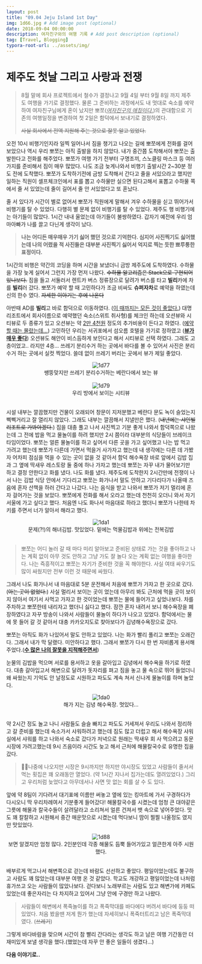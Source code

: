 ```yaml
---
layout: post
title: "09.04 Jeju Island 1st Day"
img: 1d66.jpg # Add image post (optional)
date: 2018-09-04 00:00:00
description: 여자친구와의 여행 기록 # Add post description (optional)
tag: [Travel, Blogging]
typora-root-url: ../assets/img/
---
```


# 제주도 첫날 그리고 사랑과 전쟁



> 8월 말에 회사 프로젝트에서 철수가 결정나고 9월 4일 부터 9월 8일 까지 제주도 여행을 가기로 결정했다. 물론 그 준비하는 과정에서도 내 멋대로 숙소를 예약하여 여자친구님에게 혼이 났지만 뽀쪼(*<u>여자친구의 애칭이다.</u>*)의 관대함으로 기존의 여행일정을 변경하여 첫 2일은 함덕에서 보내기로 결정하였다.
>
>  ~~사실 회사에서 전액 지원해 주는 것으로 잘못 알고 있었다.~~

오전 10시 비행기인지라 일찍 일어나서 짐을 챙기고 나오는 길에 뽀쪼에게 전화를 걸어보았으나 역시 우리 뽀쪼는 아직 출발을 하지 않았다. 내가 중간쯤 도착해서야 뽀쪼는 출발한다고 전화를 해주었다. 뽀쪼가 여행 가기 전부터 구명조끼,  스노클링 마스크 등 여러가지를 준비해서 짐이 매우 많았다. 나도 조금 늦게나와서 비행기 출발시간 2~30분 정도 전에 도착했다. 뽀쪼가 도착하기전에 금방 도착해서 간다고 줄을 서있으라고 했지만 일하는 직원이 셀프체크인에서 표를 뽑고 수하물만 실으면 된다고해서 표뽑고 수하물 쪽에서 줄 서 있었는데 줄이 길어서 줄 안 서있었다고 또 혼났다.

줄 서 있다가 시간이 별로 없어서 뽀쪼가 직원에게 말해서 겨우 수하물을 싣고 뛰어가서 비행기를 탈 수 있었다. 다행히 별 문제 없이 비행기를 탈 수 있었다. 제주도 행 비행기에는 아기들이 많았다. 1시간 내내 울었는데 아기들이 불쌍하였다. 갑자기 예전에 우리 엄마아빠가 나를 끌고 다닌게 생각이 났다.

>  **나는 어디든 매우매우 가기 싫어 했던 것으로 기억한다. 심지어 사진찍기도 싫어했는데 나의 어렸을 적 사진들은 대부분 사진찍기 싫어서 억지로 찍는 듯한 뾰루퉁한 표정이다.** 

1시간의 비행은 약간의 코딩을 하며 시간을 보냈더니 금방 제주도에 도착하였다. 수하물을 가장 늦게 실어서 그런지 가장 먼저 나왔다. ~~수하물 알고리즘은 Stack으로 구현되어 있나보다.~~ 짐을 들고 서둘러서 렌트카 버스 정류장으로 달려가 버스를 타고 **빌리**카에 차를 **빌리**러 갔다. 뽀쪼가 예약 할 때 고민하다가 조금 비싸도 **슈퍼자차**로 예약을 하였는데 신의 한수 였다. ~~자세한 이야기는 후에 나온다~~

아반때 AD를 **빌리**고 바로 함덕으로 이동하였다. (<u>이 때까지는 모든 것이 좋았다.</u>) 대명리조트에서 회사이름으로 예약했던 숙소(스위트 취사형)를 체크인 하는데  오션뷰와 시티뷰로 두 종류가 있고 오션뷰는 약 <u>2만 4천원</u> 정도의 추가비용이 든다고 하였다. (<u>예약할 때는 몰랐는데...</u>) 고민하던 우리는 서귀포에서 섬오름 호텔을 가기로 정하였고 (**<u>뷰가 매우 좋다</u>**) 오션뷰도 해안이 비스듬하게 보인다고 해서 시티뷰로 선택 하였다. 그래도 고층이었고.. 라지만 4층... 쓰레기 분리수거 하는 곳에서 바다를 볼 수 있어서 사진은 분리수거 하는 곳에서 실컷 찍었다. 쓸데 없이 쓰레기 버리는 곳에서 뷰가 제일 좋았다.



<center><img alt="1d77" src="/../assets/img/1d77.jpg"></center>

<center>쌩뚱맞지만 쓰레기 분리수거하는 베란다에서 보는 뷰</center><br />

<center><img alt="1d79" src="/../assets/img/1d79.jpg"></center>

<center>우리 방에서 보이는 시티뷰</center><br />


시설 내부는 깔끔했지만 건물이 오래되어 창문이 지저분했고 베란다 문도 녹이 슬었는지 삑삑거리고 잘 열리지 않았다. 그래도 내부는 깔끔해서 지낼만은 했다. (~~내년에는 샤인빌리조트로 가봐야겠다.~~) 짐을 대충 풀고 나서 사진찍고 기분 좋게 나와서 함덕쪽으로 나왔는데 그 전에 밥을 먹고 물놀이를 하려 했지만 2시 쯤이라 대부분의 식당들이 브레이크타임이었다. 뽀쪼는 얼른 물놀이를 하고 싶어서 다른 곳을 가고 싶어했고 나는 밥 먹고 가려고 했는데 뽀쪼가 다른데 가면서 먹을거 사가자고 했는데 내 생각에는 다른 데 가봤자 어차피 점심을 먹을 수 있는 곳이 없을 것 같아서 함덕 해수욕장 바로 앞에서 김밥 집과 그 옆에 딱새우 레스토랑 둘 중에 하나 가자고 했는데 뽀쪼는 자꾸 내가 물어보기만 하고 결정 안한다고 화를 냈다. 나도 화를 냈다. 제주도에 도착한지 2시간만에 전쟁이 나서 나는 김밥 식당 안에서 기다리고 뽀쪼는 화가나서 말도 안하고 기다리다가 나올때 즈음에 혼자 산책을 하러 간다고 나갔다. 나는 음식을 받고 나와서 뽀쪼가 저기 멀리에 혼자 걸어가는 것을 보았다. 뽀쪼에게 전화를 해서 오라고 했는데 천천히 오더니 와서 자기 서울에 가고 싶다고 했다. 처음엔 나도 화나서 마음대로 하라고 했더니 뽀쪼가 나한테 차 키를 주면서 너가 알아서 해라고 했다. 



<center><img alt="1da1" src="/../assets/img/1da1.jpg"></center>

<center>문제(?!)의 해녀김밥. 맛있었다. 밑에는 먹물김밥과 위에는 전복김밥</center><br />

> 뽀쪼는 어디 놀러 갈 때 마다 미리 알아보고 준비된 상태로 가는 것을 좋아하고 나는 계획 없이 아무 것도 안하고 그냥 가도 잘 놀다 오는 계획 없는 여행을 좋아한다. 나는 즉흥적이고 뽀쪼는 자기가 준비한 것을 꼭 해야한다. 사실 여태 싸우기도 많이 싸웠지만 전부 이런 것 때문에 싸웠다.

그래서 나도 화가나서 내 마음대로 5분 운전해서 처음에 뽀쪼가 가자고 한 곳으로 갔다. (~~아는 곳이 없었다.~~) 사실 멀리서 보이는 곳이 었는데 아무리 봐도 근처에 먹을 곳이 보이지 않아서 여기서 사먹고 가자고 한 것이었는데 뽀쪼는 물에 들어가고 싶었나보다. 차를 주차하고 뽀쪼한테 내리자고 했더니 싫다고 했다. 잠깐 혼자 내려서 보니 해수욕장을 폐장하였다고 자꾸 방송이 나와서 사람들이 물놀이 하다가 나오고 있었다. 함덕에서는 물에 못 들어 갈 것 같아서 대충 카카오지도로 찾아보다가 김녕해수욕장으로 갔다. 

뽀쪼는 아직도 화가 나있어서 말도 안하고 있었다. 나는 화가 빨리 풀리고 뽀쪼는 오래간다. 그래서 내가 막 달랬다. 미안하다고 했다. 그래서 뽀쪼가 다시 한 번 자비롭게 용서해 주었다.(**<u>수 많은 나의 잘못을 지적해주면서</u>**)

눈물의 김밥을 먹으며 서로를 용서하고 옷을 갈아입고 김녕에서 해수욕을 하기로 하였다. 대충 갈아입고서 해변으로 달려가 돗자리를 펴고 짐을 놓고 물 속으로 뛰어 들었더니 왜 싸웠는지 기억도 안 날정도로 시원하고 파도도 계속 쳐서 신나게 물놀이를 하며 놀았다.



<center><img alt="1da0" src="/../assets/img/1da0.jpg"></center>

<center>해가 지는 김녕 해수욕장. 멋있다...</center><br />

약 2시간 정도 놀고 나니 사람들도 슬슬 빠지고 파도도 거세져서 우리도 나와서 정리하고 갈 준비를 했는데 숙소가서 샤워하려고 했는데 짐도 많고 더럽고 해서 해수욕장 샤워실에서 샤워를 하고 나와서 숙소로 갔다가 저녁으로 원래는 딱새우 회 사 먹으려고 동문시장에 가려고했는데 9시 즈음이라 시간도 늦고 해서 근처에 해물칼국수로 유명한 집을 갔다. 

> 나중에 나오지만 시장은 9시까지만 하지만 야시장도 있었고 사람들이 줄서서 먹는 횟집은 꽤 오래동안 열었다. (약 1시간 지나서 집가는데도 열려있었다.) 그리고 우리처럼 늦었다고 아무데서나 사면 맛 없는 회를 살 수 도 있다.

앞에 약 8팀이 기다려서 대기표에 이름만 써놓고 옆에 있는 킹마트에 가서 구경하다가 다시오니 딱 우리차례여서 기분좋게 들어갔다! 해물칼국수를 시켰는데 엄청 큰 대야같은 그릇에 해물과 칼국수들이 살려달라고 소리쳐서 얼른 건져서 뱃 속으로 넣어주었다. 맛도 꽤 칼칼하고 시원해서 중간 매운맛으로 시켰는데 먹다보니 땀이 찔찔 나올정도 였지만 맛있었다.



<center><img alt="1d88" src="/../assets/img/1d88.jpg"></center>

<center>보면 알겠지만 엄청 많다. 2인분인데 각종 해물도 듬뿍 들어가있고 얼큰한게 아주 시원했다.</center><br />

배부르게 먹고나서 해변쪽으로 걷는데 바람도 선선하고 좋았다. 평일이었는데도 불구하고 사람도 꽤 많았는데 대부분 여행 온 것 같았다. 학교도 개강하고 평일이었는데 나처럼 휴가쓰고 오는 사람들이 많았나보다. 걷다보니 노래부르는 사람도 있고 해변가에 카페도 있었는데 좋은자리는 다 차지하고 있어서 그냥 안에 구경만 하고 나왔다.

> 사람들이 해변에서 폭죽놀이를 하고 폭죽막대를 바다에다 버려서 바다에 둥둥 떠있었다. 처음 봤을땐 저게 뭔가 했는데 자세히보니 폭죽터트리고 남은 폭죽막대였다.  (~~쓰레기~~)

그렇게 바다바람을 맞으며 시간이 참 빨리 간다라는 생각도 하고 남은 여행 기간동안 더 재미있게 보낼 생각을 했다.(했었는데 자꾸 안 좋은 일들이 생겼다...)



**다음 이야기로..**